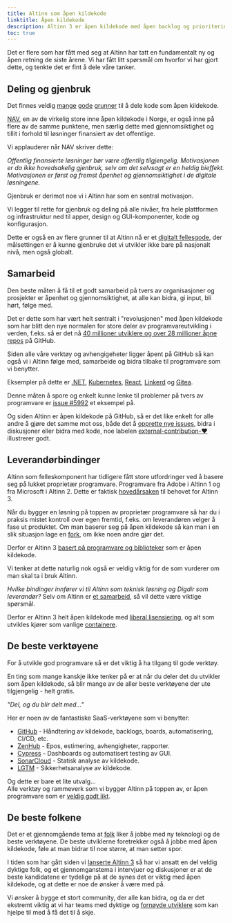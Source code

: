 ```yaml
---
title: Altinn som åpen kildekode
linktitle: Åpen kildekode
description: Altinn 3 er åpen kildekode med åpen backlog og prioritering, åpen dokumentasjon og åpen dialog og diskusjoner.
toc: true
---
```


Det er flere som har fått med seg at Altinn har tatt en fundamentalt ny og åpen retning de siste årene.
Vi har fått litt spørsmål om hvorfor vi har gjort dette, og tenkte det er fint å dele våre tanker.


## Deling og gjenbruk

Det finnes veldig [mange](https://opensource.com/life/15/12/why-open-source)
[gode](https://tom.preston-werner.com/2011/11/22/open-source-everything.html)
[grunner](https://opensource.google/docs/why/) til å dele kode som åpen kildekode.

[NAV](https://github.com/navikt/offentlig#retningslinjer-for-%C3%A5pen-kildekode-i-nav), en av de virkelig store inne åpen kildekode i Norge,
er også inne på flere av de samme punktene, men særlig dette med gjennomsiktighet og tillit i forhold til løsninger finansiert av det offentlige.

Vi applauderer når NAV skriver dette:

*Offentlig finansierte løsninger bør være offentlig tilgjengelig.
Motivasjonen er da ikke hovedsakelig gjenbruk, selv om det selvsagt er en heldig bieffekt.
Motivasjonen er først og fremst åpenhet og gjennomsiktighet i de digitale løsningene.*

Gjenbruk er derimot noe vi i Altinn har som en sentral motivasjon.

Vi legger til rette for gjenbruk og deling på alle nivåer, fra hele plattformen og infrastruktur ned til apper, design og GUI-komponenter, kode og konfigurasjon.

Dette er også en av flere grunner til at Altinn nå er et [digitalt fellesgode](https://digitalpublicgoods.net/),
der målsettingen er å kunne gjenbruke det vi utvikler ikke bare på nasjonalt nivå, men også globalt.

## Samarbeid

Den beste måten å få til et godt samarbeid på tvers av organisasjoner og prosjekter er åpenhet og gjennomsiktighet, at alle kan bidra, gi input, bli hørt, følge med.

Det er dette som har vært helt sentralt i "revolusjonen" med åpen kildekode som har blitt den nye normalen for store deler av programvareutvikling i verden, f.eks.
så er det nå [40 millioner utviklere og over 28 millioner åpne repos](https://en.wikipedia.org/wiki/GitHub) på GitHub.

Siden alle våre verktøy og avhengigeheter ligger åpent på GitHub så kan også vi i Altinn følge med, samarbeide og bidra tilbake til programvare som vi benytter.

Eksempler på dette er [.NET](https://dotnet.microsoft.com/platform/open-source),
[Kubernetes](https://github.com/kubernetes/kubernetes), [React](https://github.com/facebook/react), [Linkerd](https://linkerd.io/) og [Gitea](https://github.com/go-gitea/gitea).

Denne måten å spore og enkelt kunne lenke til problemer på tvers av programvare er [issue #5992](https://github.com/Altinn/altinn-studio/issues/5992) et eksempel på.

Og siden Altinn er åpen kildekode på GitHub, så er det like enkelt for alle andre å gjøre det samme mot oss,
både det å [opprette nye issues](https://github.com/Altinn/altinn-studio/issues/new/choose), bidra i diskusjoner eller bidra med kode,
noe labelen [external-contribution-❤️](https://github.com/Altinn/altinn-studio/pulls?q=is%3Apr+label%3Aexternal-contribution-%E2%9D%A4%EF%B8%8F) illustrerer godt.


## Leverandørbindinger

Altinn som felleskomponent har tidligere fått store utfordringer ved å basere seg på lukket proprietær programvare. Programvare fra Adobe i Altinn 1 og fra Microsoft i Altinn 2.
Dette er faktisk [hovedårsaken](https://www.digi.no/artikler/altinn-skal-aldri-mer-ga-ut-pa-dato-men-forst-ma-inntil-tusen-tjenester-skrives-om/508174) til behovet for Altinn 3.

Når du bygger en løsning på toppen av proprietær programvare så har du i praksis mistet kontroll over egen fremtid, f.eks. om leverandøren velger å fase ut produktet.
Om man baserer seg på åpen kildekode så kan man i en slik situasjon lage en [fork](https://docs.github.com/en/get-started/quickstart/fork-a-repo), om ikke noen andre gjør det.

Derfor er Altinn 3 [basert på programvare og biblioteker](../../../technology/tools/) som er åpen kildekode.

Vi tenker at dette naturlig nok også er veldig viktig for de som vurderer om man skal ta i bruk Altinn.

*Hvilke bindinger innfører vi til Altinn som teknisk løsning og Digdir som leverandør?*
Selv om Altinn er [et samarbeid](https://www.altinn.no/om-altinn/om-altinn-samarbeidet/), så vil dette være viktige spørsmål.

Derfor er Altinn 3 helt åpen kildekode med [liberal lisensiering](https://github.com/Altinn/altinn-studio/blob/master/LICENSE.md),
og alt som utvikles kjører som vanlige [containere](https://www.docker.com/resources/what-container).

## De beste verktøyene

For å utvikle god programvare så er det viktig å ha tilgang til gode verktøy.

En ting som mange kanskje ikke tenker på er at når du deler det du utvikler som åpen kildekode,
så blir mange av de aller beste verktøyene der ute tilgjengelig - helt gratis.

*"Del, og du blir delt med..."*

Her er noen av de fantastiske SaaS-verktøyene som vi benytter:

- [GitHub](https://github.com/features) - Håndtering av kildekode, backlogs, boards, automatisering, CI/CD, etc.
- [ZenHub](https://www.zenhub.com/) - Epos, estimering, avhengigheter, rapporter.
- [Cypress](https://www.cypress.io/) - Dashboards og automatisert testing av GUI.
- [SonarCloud](https://sonarcloud.io/) - Statisk analyse av kildekode.
- [LGTM](https://semmle.com/lgtm) - Sikkerhetsanalyse av kildekode.

Og dette er bare et lite utvalg...  
Alle verktøy og rammeverk som vi bygger Altinn på toppen av, er åpen programvare som er
[veldig godt likt](/technology/architecture/principles/#build-with-modern-and-popular-frameworks).

## De beste folkene

Det er et gjennomgående tema at [folk](https://github.com/orgs/Altinn/people) liker å jobbe med ny teknologi og de beste verktøyene.
De beste utviklerne foretrekker også å jobbe med åpen kildekode, føle at man bidrar til noe større, at man setter spor.

I tiden som har gått siden vi [lanserte Altinn 3](https://www.digdir.no/digitale-felleslosninger/altinns-nye-skyplattform-i-produksjon/1590)
så har vi ansatt en del veldig dyktige folk, og et gjennomganstema i intervjuer og diskusjoner er at de beste
kandidatene er tydelige på at de synes det er viktig med åpen kildekode, og at dette er noe de ønsker å være med på.

Vi ønsker å bygge et stort community, der alle kan bidra, og da er det ekstremt viktig at vi har teams med dyktige og
[fornøyde utviklere](https://www.techrepublic.com/article/what-makes-developers-happy-contributing-to-open-source/) som kan hjelpe til med å få det til å skje.
